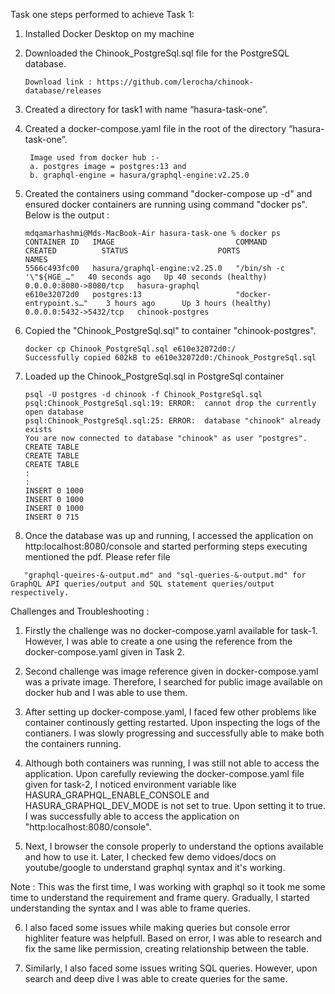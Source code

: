Task one steps performed to achieve Task 1: 

   1. Installed Docker Desktop on my machine
   
   2. Downloaded the Chinook_PostgreSql.sql file for the PostgreSQL database. 
      ```
      Download link : https://github.com/lerocha/chinook-database/releases
      ```
   
   3. Created a directory for task1 with name “hasura-task-one”.
   
   4. Created a docker-compose.yaml file in the root of the directory “hasura-task-one”.
      ```     
       Image used from docker hub :- 
       a. postgres image = postgres:13 and 
       b. graphql-engine = hasura/graphql-engine:v2.25.0
      ```
   
   5. Created the containers using command "docker-compose up -d" and ensured docker containers are running using command "docker ps". Below is the output :
       ```
       mdqamarhashmi@Mds-MacBook-Air hasura-task-one % docker ps
       CONTAINER ID   IMAGE                           COMMAND                   CREATED          STATUS                    PORTS                    NAMES
       5566c493fc00   hasura/graphql-engine:v2.25.0   "/bin/sh -c '\"${HGE_…"   40 seconds ago   Up 40 seconds (healthy)   0.0.0.0:8080->8080/tcp   hasura-graphql
       e610e32072d0   postgres:13                     "docker-entrypoint.s…"    3 hours ago      Up 3 hours (healthy)      0.0.0.0:5432->5432/tcp   chinook-postgres
       ```
   
   6. Copied the "Chinook_PostgreSql.sql" to container "chinook-postgres".
       ```
       docker cp Chinook_PostgreSql.sql e610e32072d0:/
       Successfully copied 602kB to e610e32072d0:/Chinook_PostgreSql.sql
       ```
   
   7. Loaded up the Chinook_PostgreSql.sql in PostgreSql container
       ```
       psql -U postgres -d chinook -f Chinook_PostgreSql.sql
       psql:Chinook_PostgreSql.sql:19: ERROR:  cannot drop the currently open database
       psql:Chinook_PostgreSql.sql:25: ERROR:  database "chinook" already exists
       You are now connected to database "chinook" as user "postgres".
       CREATE TABLE
       CREATE TABLE
       CREATE TABLE
       :
       :
       INSERT 0 1000
       INSERT 0 1000
       INSERT 0 1000
       INSERT 0 715
       ```
   
   8. Once the database was up and running, I accessed the application on http:localhost:8080/console and started performing steps executing mentioned the pdf. Please refer file 
   ```
      "graphql-queires-&-output.md" and "sql-queries-&-output.md" for GraphQL API queries/output and SQL statement queries/output respectively. 
   ```

Challenges and Troubleshooting :

   1. Firstly the challenge was no docker-compose.yaml available for task-1. However, I was able to create a one using the reference from the docker-compose.yaml given in Task 2. 
   
   2. Second challenge was image reference given in docker-compose.yaml was a private image. Therefore, I searched for public image available on docker hub and I was able to use them. 
   
   3. After setting up docker-compose.yaml, I faced few other problems like container continously getting restarted. Upon inspecting the logs of the contianers. I was slowly progressing and successfully able to make both the containers running. 
   
   4. Although both containers was running, I was still not able to access the application. Upon carefully reviewing the docker-compose.yaml file given for task-2, I noticed environment variable like HASURA_GRAPHQL_ENABLE_CONSOLE and HASURA_GRAPHQL_DEV_MODE is not set to true. Upon setting it to true. I was successfully able to access the application on "http:localhost:8080/console". 
   
   5. Next, I browser the console properly to understand the options available and how to use it. Later, I checked few demo vidoes/docs on youtube/google to understand graphql syntax and it's working. 
   
   Note : This was the first time, I was working with graphql so it took me some time to understand the requirement and frame query. Gradually, I started understanding the syntax and I was able to frame queries. 
   
   6. I also faced some issues while making queries but console error highliter feature was helpfull. Based on error, I was able to research and fix the same like permission, creating relationship between the table. 
   
   7. Similarly, I also faced some issues writing SQL queries. However, upon search and deep dive I was able to create queries for the same. 

